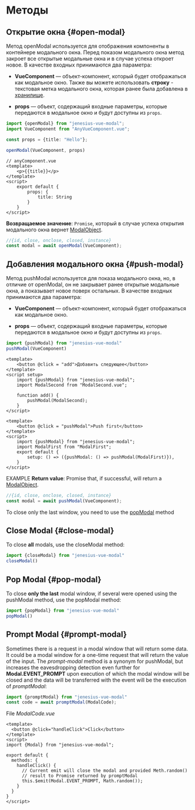 # Методы

## Открытие окна {#open-modal}
Метод openModal используется для отображения компоненты в контейнере модального окна. Перед показом модального окна 
метод закроет все открытые модальные окна и в случае успеха откроет новое. В качестве входных принимаются два параметра:
- **VueComponent** — объект-компонент, который будет отображаться как модальное окно. Также вы можете использовать
**строку** - текстовая метка модального окна, которая ранее была добавлена в [хранилище](./store).

- **props** — объект, содержащий входные параметры, которые передаются в модальное окно и будут доступны из `props`.

```ts
import {openModal} from "jenesius-vue-modal";
import VueComponent from "AnyVueComponent.vue";

const props = {title: "Hello"};

openModal(VueComponent, props)
```
```vue
// anyComponent.vue
<template>
    <p>{{title}}</p>
</template>
<script>
    export default {
        props: {
            title: String
        }
    }
</script>
```

**Возвращаемое значение**: `Promise`, который в случае успеха открытия модального окна вернет
[ModalObject](./modal-object).

```ts
//{id, close, onclose, closed, instance}
const modal = await openModal(VueComponent);
```
## Добавления модального окна {#push-modal}
Метод pushModal используется для показа модального окна, но, в отличие от openModal, он не закрывает ранее открытые
модальные окна, а показывает новое поверх остальных. В качестве входных принимаются два параметра:
- **VueComponent** — объект-компонент, который будет отображаться как модальное окно.

- **props** — объект, содержащий входные параметры, которые передаются в модальное окно и будут доступны из `props`.
```ts
import {pushModal} from "jenesius-vue-modal"
pushModal(VueComponent)
```
```vue
<template>
    <button @click = "add">Добавить следующее</button>
</template>
<script setup>
    import {pushModal} from "jenesius-vue-modal";
    import ModalSecond from "ModalSecond.vue";
    
	function add() {
		pushModal(ModalSecond);
    }
</script>
```
```vue
<template>
    <button @click = "pushModal">Push first</button>
</template>
<script>
    import {pushModal} from "jenesius-vue-modal";
    import ModalFirst from "ModalFirst";
    export default {
        setup: () => ({pushModal: () => pushModal(ModalFirst)}),
    }
</script>
```
EXAMPLE
**Return value**: Promise that, if successful, will return a [ModalObject](/guide/modal-object).
```ts
//{id, close, onclose, closed, instance}
const modal = await pushModal(VueComponent); 
```
To close only the last window, you need to use the [popModal](#pop-modal) method

## Close Modal {#close-modal}
To close **all** modals, use the closeModal method:
```ts
import {closeModal} from "jenesius-vue-modal"
closeModal()
```

## Pop Modal {#pop-modal}
To close **only the last** modal window, if several were opened 
using the pushModal method, use the popModal method:
```ts
import {popModal} from "jenesius-vue-modal"
popModal()
```

## Prompt Modal {#prompt-modal}
Sometimes there is a request in a modal window that will return some data. It could be
a modal window for a one-time request that will return the value of the input.
The *prompt-modal* method is a synonym for pushModal, but increases the eavesdropping detection even further
for **Modal.EVENT_PROMPT** upon execution of which the modal window will be closed and the data will be transferred
with the event will be the execution of *promptModal*:
```ts
import {promptModal} from "jenesius-vue-modal"
const code = await promptModal(ModalCode);
```
File *ModalCode.vue*

```vue
<template>
  <button @click="handleClick">Click</button>
</template>
<script>
import {Modal} from "jenesius-vue-modal";

export default {
  methods: {
    handleClick() {
      // Current emit will close the modal and provided Meth.random() 
      // result to Promise returned by promptModal
      this.$emit(Modal.EVENT_PROMPT, Math.random());
    }
  }
}
</script>

```
